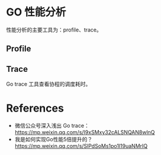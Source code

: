 # GO 性能分析

性能分析的主要工具为：profile、trace。

## Profile



## Trace

Go trace 工具查看协程的调度耗时。



# References

- 微信公众号深入浅出 Go trace：https://mp.weixin.qq.com/s/I9xSMxy32cALSNQAN8wlnQ
- 我是如何实现Go性能5倍提升的？https://mp.weixin.qq.com/s/SlPdSoMs1po1l19uaNMrIQ

